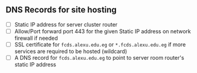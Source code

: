 
## DNS Records for site hosting
- [ ] Static IP address for server cluster router
- [ ] Allow/Port forward  port 443 for the given Static IP address on network firewall if needed
- [ ] SSL certificate for `fcds.alexu.edu.eg` or `*.fcds.alexu.edu.eg` if more services are required to be hosted (wildcard)
- [ ] A DNS record for `fcds.alexu.edu.eg` to point to server room router's static IP address